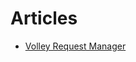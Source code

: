 Articles
===========
- [Volley Request Manager][0]

[0]: https://github.com/yakivmospan/yakivmospan/blob/master/articles/Volley%20Request%20Manager.md

